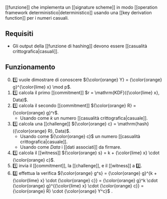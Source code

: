 [[funzione]] che implementa un [[signature scheme]] in modo [[operation framework deterministico|deterministico]] usando una [[key derivation function]] per i numeri casuali.

## Requisiti

- Gli output della [[funzione di hashing]] devono essere [[casualità crittografica|casuali]].

## Funzionamento

0. 1️⃣ vuole dimostrare di conoscere ${\color{orange} Y} = {\color{orange} g}^{\color{lime} x} \mod p$.
1. 1️⃣ calcola il primo [[commitment]] $r = \mathrm{KDF}({\color{lime} x}, Data)$.
2. 1️⃣ calcola il secondo [[commitment]] ${\color{orange} R} = {\color{orange} g}^r$.
	- Usando come $k$ un numero [[casualità crittografica|casuale]].
3. 1️⃣ calcola una [[challenge]] ${\color{orange} c} = \mathrm{hash}({\color{orange} R}, Data)$.
	- Usando come ${\color{orange} c}$ un numero [[casualità crittografica|casuale]].
	- Usando come $Data$ i [[dati associati]] da firmare.
4. 1️⃣ calcola il [[witness]] ${\color{orange} s} = k + {\color{lime} x} \cdot {\color{orange} c}$.
5. 1️⃣ invia il [[commitment]], la [[challenge]], e il [[witness]] a 2️⃣.
6. 2️⃣ effettua la verifica ${\color{orange} g^s} = {\color{orange} g}^{k + {\color{lime} x} \cdot {\color{orange} c}} = {\color{orange} g}^k \cdot {\color{orange} g}^{{\color{lime} x} \cdot {\color{orange} c}} = {\color{orange} R} \cdot {\color{orange} Y^c}$ .
